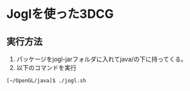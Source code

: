 # Joglを使った3DCG
## 実行方法
1. パッケージをjogl-jarフォルダに入れてjava/の下に持ってくる。
2. 以下のコマンドを実行

```
[~/OpenGL/java]$ ./jogl.sh
```
